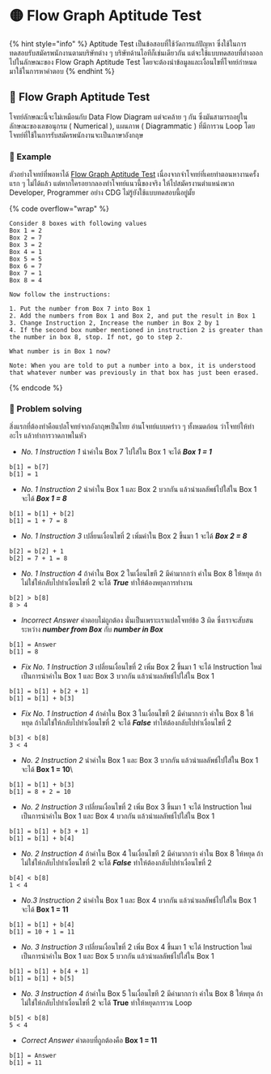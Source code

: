 # 🟡 Flow Graph Aptitude Test

{% hint style="info" %}
Aptitude Test เป็นข้อสอบที่ใช้วัดการแก้ปัญหา ซึ่งใช้ในการทดสอบรับสมัครพนักงานตามบริษัทต่าง ๆ บริษัทด้านไอทีก็เช่นเดียวกัน แต่จะใช้แบบทดสอบที่ต่างออกไปในลักษณะของ Flow Graph Aptitude Test โดยจะต้องนำข้อมูลและเงื่อนไขที่โจทย์กำหนด มาใช้ในการหาคำตอบ
{% endhint %}

## **🐲 Flow Graph Aptitude Test**

โจทย์ลักษณะนี้จะไม่เหมือนกับ Data Flow Diagram แต่จะคล้าย ๆ กัน ซึ่งมันสามารถอยู่ในลักษณะของเลขอนุกรม ( Numerical ), แผนภาพ ( Diagrammatic ) ที่มีการวน Loop โดยโจทย์ที่ใช้ในการรับสมัครพนักงานจะเป็นภาษาอังกฤษ

### **🫎 Example**

ตัวอย่างโจทย์ที่พอหาได้ [Flow Graph Aptitude Test](https://bit.ly/345rJ7Q) เนื่องจากจำโจทย์ที่เคยทำตอนหางานครั้งแรก ๆ ไม่ได้แล้ว แต่หากใครอยากลองทำโจทย์แนวนี้ของจริง ให้ไปสมัครงานตำแหน่งพวก Developer, Programmer อย่าง CDG ไม่รู้ยังใช้แบบทดสอบนี้อยู่มั้ย

{% code overflow="wrap" %}
```
Consider 8 boxes with following values
Box 1 = 2
Box 2 = 7
Box 3 = 2
Box 4 = 1
Box 5 = 5
Box 6 = 7
Box 7 = 1
Box 8 = 4

Now follow the instructions:

1. Put the number from Box 7 into Box 1
2. Add the numbers from Box 1 and Box 2, and put the result in Box 1
3. Change Instruction 2, Increase the number in Box 2 by 1
4. If the second box number mentioned in instruction 2 is greater than the number in box 8, stop. If not, go to step 2.

What number is in Box 1 now?

Note: When you are told to put a number into a box, it is understood that whatever number was previously in that box has just been erased.
```
{% endcode %}

### **🦄 Problem solving**

สิ่งแรกที่ต้องทำคือแปลโจทย์จากอังกฤษเป็นไทย อ่านโจทย์แบบคร่าว ๆ ทั้งหมดก่อน ว่าโจทย์ให้ทำอะไร แล้วทำการวาดภาพในหัว

* _No. 1 Instruction 1_ นำค่าใน Box 7 ไปใส่ใน Box 1 จะได้ _**Box 1 = 1**_

```
b[1] = b[7]
b[1] = 1
```

* _No. 1 Instruction 2_ นำค่าใน Box 1 และ Box 2 บวกกัน แล้วนำผลลัพธ์ไปใส่ใน Box 1 จะได้ _**Box 1 = 8**_

```
b[1] = b[1] + b[2]
b[1] = 1 + 7 = 8
```

* _No. 1 Instruction 3_ เปลี่ยนเงื่อนไขที่ 2 เพิ่มค่าใน Box 2 ขึ้นมา 1 จะได้ _**Box 2 = 8**_

```
b[2] = b[2] + 1
b[2] = 7 + 1 = 8
```

* _No. 1 Instruction 4_ ถ้าค่าใน Box 2 ในเงื่อนไขที 2 มีค่ามากกว่า ค่าใน Box 8 ให้หยุด ถ้าไม่ใช่ให้กลับไปทำเงื่อนไขที่ 2 จะได้ _**True**_ ทำให้ต้องหยุดการทำงาน

```
b[2] > b[8]
8 > 4
```

* _Incorrect Answer_ คำตอบไม่ถูกต้อง นั่นเป็นเพราะเราแปลโจทย์ข้อ 3 ผิด ซึ่งเราจะสับสนระหว่าง _**number from Box**_ กับ _**number in Box**_

```
b[1] = Answer
b[1] = 8
```

* _Fix No. 1 Instruction 3_ เปลี่ยนเงื่อนไขที่ 2 เพิ่ม Box 2 ขึ้นมา 1 จะได้ Instruction ใหม่เป็นการนำค่าใน Box 1 และ Box 3 บวกกัน แล้วนำผลลัพธ์ไปใส่ใน Box 1

```
b[1] = b[1] + b[2 + 1]
b[1] = b[1] + b[3]
```

* _Fix No. 1 Instruction 4_ ถ้าค่าใน Box 3 ในเงื่อนไขที 2 มีค่ามากกว่า ค่าใน Box 8 ให้หยุด ถ้าไม่ใช่ให้กลับไปทำเงื่อนไขที่ 2 จะได้ _**False**_ ทำให้ต้องกลับไปทำเงื่อนไขที่ 2

```
b[3] < b[8]
3 < 4
```

* _No. 2 Instruction 2_ นำค่าใน Box 1 และ Box 3 บวกกัน แล้วนำผลลัพธ์ไปใส่ใน Box 1 จะได้ **Box 1 = 10**\


```
b[1] = b[1] + b[3]
b[1] = 8 + 2 = 10
```

* _No. 2 Instruction 3_ เปลี่ยนเงื่อนไขที่ 2 เพิ่ม Box 3 ขึ้นมา 1 จะได้ Instruction ใหม่เป็นการนำค่าใน Box 1 และ Box 4 บวกกัน แล้วนำผลลัพธ์ไปใส่ใน Box 1

```
b[1] = b[1] + b[3 + 1]
b[1] = b[1] + b[4]
```

* _No. 2 Instruction 4_ ถ้าค่าใน Box 4 ในเงื่อนไขที 2 มีค่ามากกว่า ค่าใน Box 8 ให้หยุด ถ้าไม่ใช่ให้กลับไปทำเงื่อนไขที่ 2 จะได้ _**False**_ ทำให้ต้องกลับไปทำเงื่อนไขที่ 2

```
b[4] < b[8]
1 < 4
```

* _No.3 Instruction 2_ นำค่าใน Box 1 และ Box 4 บวกกัน แล้วนำผลลัพธ์ไปใส่ใน Box 1 จะได้ **Box 1 = 11**

```
b[1] = b[1] + b[4]
b[1] = 10 + 1 = 11
```

* _No. 3 Instruction 3_ เปลี่ยนเงื่อนไขที่ 2 เพิ่ม Box 4 ขึ้นมา 1 จะได้ Instruction ใหม่เป็นการนำค่าใน Box 1 และ Box 5 บวกกัน แล้วนำผลลัพธ์ไปใส่ใน Box 1

```
b[1] = b[1] + b[4 + 1]
b[1] = b[1] + b[5]
```

* _No. 3 Instruction 4_ ถ้าค่าใน Box 5 ในเงื่อนไขที 2 มีค่ามากกว่า ค่าใน Box 8 ให้หยุด ถ้าไม่ใช่ให้กลับไปทำเงื่อนไขที่ 2 จะได้ **True** ทำให้หยุดการวน Loop

```
b[5] < b[8]
5 < 4
```

* _Correct Answer_ คำตอบที่ถูกต้องคือ **Box 1 = 11**

```
b[1] = Answer
b[1] = 11
```
